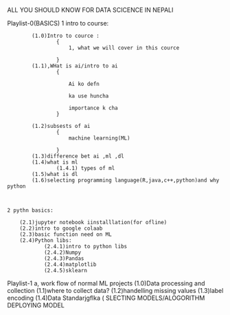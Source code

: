 ALL YOU SHOULD KNOW FOR DATA SCICENCE IN NEPALI



Playlist-0(BASICS)
	1 intro to course:

		    (1.0)Intro to cource :
					{
						1, what we will cover in this cource
						
					}
			(1.1),WHat is ai/intro to ai
					{
						
						Ai ko defn

						ka use huncha

						importance k cha
					}

			(1.2)subsests of ai
					{
						machine learning(ML)

					}
			(1.3)difference bet ai ,ml ,dl
			(1.4)what is ml
					(1.4.1) types of ml
			(1.5)what is dl
			(1.6)selecting programming language(R,java,c++,python)and why python

			

	2 pythn basics:
		
		(2.1)jupyter notebook iinstalllation(for ofline)
		(2.2)intro to google colaab
		(2.3)basic function need on ML
		(2.4)Python libs:
				(2.4.1)intro to python libs
				(2.4.2)Numpy 
				(2.4.3)Pandas
				(2.4.4)matplotlib
				(2.4.5)sklearn

Playlist-1
	a, work flow of normal ML projects
	(1.0)Data processing and collection
		(1.1)where to collect data?
		(1.2)handelling missing values
		(1.3)label encoding
		(1.4)Data Standarjgflka
		(
	SLECTING MODELS/ALOGORITHM
	DEPLOYING MODEL





	
 
	
	




	

